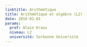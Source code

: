 ```yaml
---
linktitle: Arithmétique
title: Arithmétique et algèbre (L2)
date: 2018-01-01
params:
  prof: Alain Kraus
  niveau: L2
  université: Sorbonne Université
---
```

